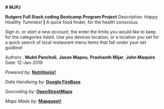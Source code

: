 
__# MJPJ__

__Rutgers Full Stack coding Bootcamp Program Project__
Description: _Happy Healthy Tummies!_ __|__ A quick food finder, for the health conscious.

_Sign in_, or _start a new account_, the enter the limits you would like to keep for the categories listed.
Use you devices location, or a location you set for a quick search of local restaurant menu items that fall under your set guidline! 

Authors : __Mukti Pancholi__, __Jason Mapou__, __Prashanth Mijar__, __John Maquire__
Date: 12-Jan-2019

_Powered by:_
[__Nutritionix!__](https://www.nutritionix.com/business/api)

_Data Handleing by:_
[__Google FireBase__](https://firebase.google.com/)

_Geocoding by:_
[__OpenStreetMaps__](https://www.openstreetmap.org/)

_Maps Made by:_
[__Mapquest!__](https://www.mapquest.com/)

